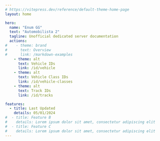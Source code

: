 ```yaml
---
# https://vitepress.dev/reference/default-theme-home-page
layout: home

hero:
  name: "Enum GG"
  text: "Automobilista 2"
  tagline: Unofficial dedicated server documentation
  actions:
#    - theme: brand
#      text: Overview
#      link: /markdown-examples
    - theme: alt
      text: Vehicle IDs
      link: /id/vehicle
    - theme: alt
      text: Vehicle Class IDs
      link: /id/vehicle-classes
    - theme: alt
      text: Track IDs
      link: /id/tracks

features:
  - title: Last Updated
    details: 05/01/2024
#  - title: Feature B
#    details: Lorem ipsum dolor sit amet, consectetur adipiscing elit
#  - title: Feature C
#    details: Lorem ipsum dolor sit amet, consectetur adipiscing elit
---
```

